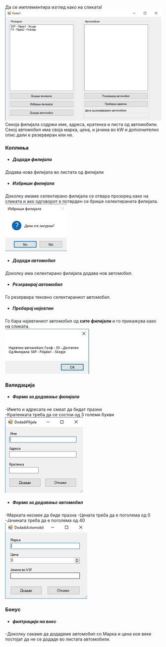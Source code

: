 Да се имплементира изглед како на сликата!
![forma1](images/1.jpg)</br>
Секоја филијала содржи име, адреса, кратенка и листа од автомобили.
Секој автомобил има своја марка, цена, и јачина во kW и дополнително 
опис дали е резервиран или не.

### Коплиња
* ##### _Додади филијала_</br>
Додава нова филијала во листата од филијали
* ##### _Избриши филијала_</br>
Доколку имаме селектирано филијала се отвара прозорец како на сликата и 
ако одговорот е потврден се брише селектираната филијала.</br>
![izbrisi](images/4.jpg)


* ##### _Додади автомобил_</br>
Доколку има селектирано филијала додава нов автомобил.
* ##### _Резервирај автомобил_</br>
Го резервира тековно селектираниот автомобил.
* ##### _Пребарај најевтин_</br>
Го бара најевтиниот автомобил од <b>сите филијали</b> и го прикажува 
како на сликата.</br>
![filijala](images/5.jpg)


 ### Валидација
* ##### _Форма за додавање филијала_</br>
-Името и адресата не смеат да бидат празни</br>
-Кратенката треба да се состои од 3 големи букви</br>
![filijala](images/2.jpg)
* ##### _Форма за додавање автомобил_</br>
 -Марката несмее да биде празна
 -Цената треба да е поголема од 0
 -Јачината треба да е поголема од 40</br>
 ![filijala](images/3.jpg)

 ### Бонус
* ##### _филтрација на внес_</br>
-Доколку сакаме да додадеме автомобил со Марка и цена кои веке постојат 
да не се додаде во листата автомобили.
 
